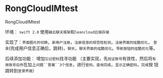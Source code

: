 # RongCloudIMtest
RongCloudIMtest 

环境： `swift 2.0`
使用`融云聊天框架`和`leancloud云端存储`

实现了：`界面图片的切换`，`新用户注册`，`注册信息的规范性检测`，`注册界面的炫酷优化`，
`登录`(完成用户信息正确后，跳转)，`聊天`，`聊天界面的炫酷优化`。`导航按钮的炫酷优化`等。

后续添加功能：
增加`忘记密码`找寻功能
（主要实现，先`验证账号`有效性，然后将`有效账号后传`在加上`问题``答案``3个信息`，进行`密码，查询完成`，`显示正确密码`，`完成`按
钮跳转到`登录界面`）